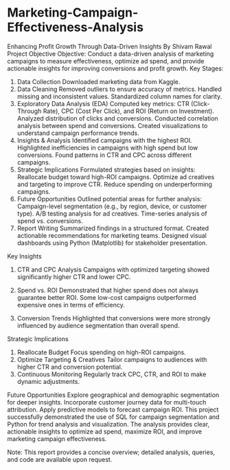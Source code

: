 # Marketing-Campaign-Effectiveness-Analysis
Enhancing Profit Growth Through Data-Driven Insights
By Shivam Rawal
Project Objective
Objective: Conduct a data-driven analysis of marketing campaigns to measure effectiveness, optimize ad spend, and provide actionable insights for improving conversions and profit growth.
Key Stages:

1. Data Collection
Downloaded marketing data from Kaggle.
2. Data Cleaning
Removed outliers to ensure accuracy of metrics.
Handled missing and inconsistent values.
Standardized column names for clarity.
4. Exploratory Data Analysis (EDA)
Computed key metrics: CTR (Click-Through Rate), CPC (Cost Per Click), and ROI (Return on Investment).
Analyzed distribution of clicks and conversions.
Conducted correlation analysis between spend and conversions.
Created visualizations to understand campaign performance trends.
5. Insights & Analysis
Identified campaigns with the highest ROI.
Highlighted inefficiencies in campaigns with high spend but low conversions.
Found patterns in CTR and CPC across different campaigns.
6. Strategic Implications
Formulated strategies based on insights:
Reallocate budget toward high-ROI campaigns.
Optimize ad creatives and targeting to improve CTR.
Reduce spending on underperforming campaigns.
7. Future Opportunities
Outlined potential areas for further analysis:
Campaign-level segmentation (e.g., by region, device, or customer type).
A/B testing analysis for ad creatives.
Time-series analysis of spend vs. conversions.
8. Report Writing
Summarized findings in a structured format.
Created actionable recommendations for marketing teams.
Designed visual dashboards using Python (Matplotlib) for stakeholder presentation.

Key Insights
1. CTR and CPC Analysis
Campaigns with optimized targeting showed significantly higher CTR and lower CPC.

2. Spend vs. ROI
Demonstrated that higher spend does not always guarantee better ROI.
Some low-cost campaigns outperformed expensive ones in terms of efficiency.

4. Conversion Trends
Highlighted that conversions were more strongly influenced by audience segmentation than overall spend.

Strategic Implications
1. Reallocate Budget
Focus spending on high-ROI campaigns.
2. Optimize Targeting & Creatives
Tailor campaigns to audiences with higher CTR and conversion potential.
3. Continuous Monitoring
Regularly track CPC, CTR, and ROI to make dynamic adjustments.

Future Opportunities
Explore geographical and demographic segmentation for deeper insights.
Incorporate customer journey data for multi-touch attribution.
Apply predictive models to forecast campaign ROI.
This project successfully demonstrated the use of SQL for campaign segmentation and Python for trend analysis and visualization. The analysis provides clear, actionable insights to optimize ad spend, maximize ROI, and improve marketing campaign effectiveness.

Note: This report provides a concise overview; detailed analysis, queries, and code are available upon request.
